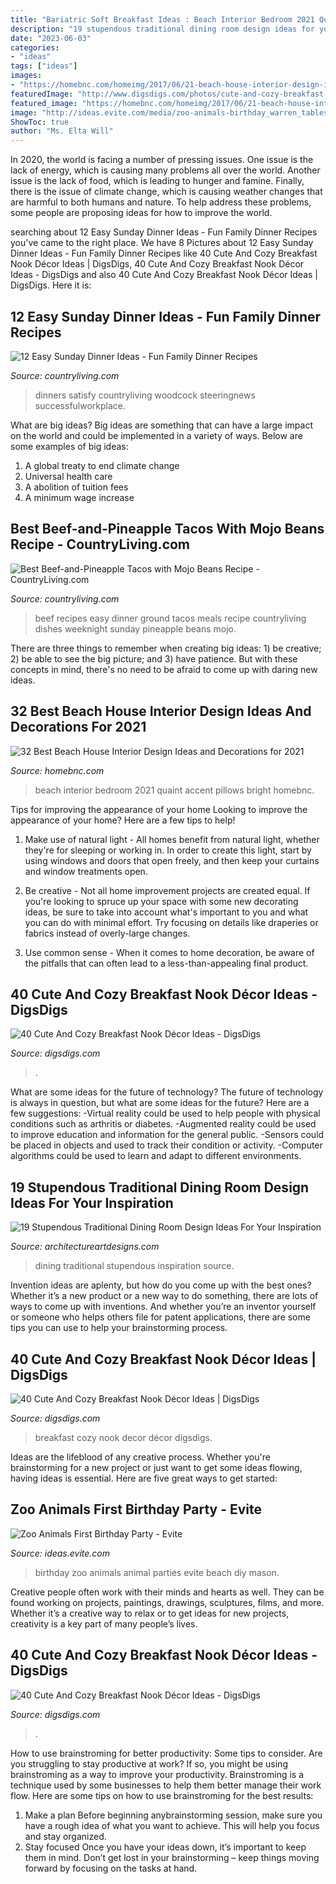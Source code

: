```yaml
---
title: "Bariatric Soft Breakfast Ideas : Beach Interior Bedroom 2021 Quaint Accent Pillows Bright Homebnc"
description: "19 stupendous traditional dining room design ideas for your inspiration"
date: "2023-06-03"
categories:
- "ideas"
tags: ["ideas"]
images:
- "https://homebnc.com/homeimg/2017/06/21-beach-house-interior-design-ideas-homebnc.jpg"
featuredImage: "http://www.digsdigs.com/photos/cute-and-cozy-breakfast-nook-decor-ideas-17.jpg"
featured_image: "https://homebnc.com/homeimg/2017/06/21-beach-house-interior-design-ideas-homebnc.jpg"
image: "http://ideas.evite.com/media/zoo-animals-birthday_warren_tablescape_es_595.jpg"
ShowToc: true
author: "Ms. Elta Will"
---
```



In 2020, the world is facing a number of pressing issues. One issue is the lack of energy, which is causing many problems all over the world. Another issue is the lack of food, which is leading to hunger and famine. Finally, there is the issue of climate change, which is causing weather changes that are harmful to both humans and nature. To help address these problems, some people are proposing ideas for how to improve the world.

	

		
searching about 12 Easy Sunday Dinner Ideas - Fun Family Dinner Recipes you've came to the right place. We have 8 Pictures about 12 Easy Sunday Dinner Ideas - Fun Family Dinner Recipes like 40 Cute And Cozy Breakfast Nook Décor Ideas | DigsDigs, 40 Cute And Cozy Breakfast Nook Décor Ideas - DigsDigs and also 40 Cute And Cozy Breakfast Nook Décor Ideas | DigsDigs. Here it is:
		
    
## 12 Easy Sunday Dinner Ideas - Fun Family Dinner Recipes

<img loading=lazy src="https://hips.hearstapps.com/clv.h-cdn.co/assets/17/17/1493156683-clx010116brkfeature-05.jpg?crop=1.0xw:1xh;center,top&amp;resize=768:*" onerror="this.onerror=null;this.src='https://tse2.mm.bing.net/th?id=OIP.opl2-EQ51oxc0OeJF44baQHaLH&amp;pid=15.1';" alt="12 Easy Sunday Dinner Ideas - Fun Family Dinner Recipes">

_Source: countryliving.com_

>dinners satisfy countryliving woodcock steeringnews successfulworkplace. 

	

What are big ideas?
Big ideas are something that can have a large impact on the world and could be implemented in a variety of ways. Below are some examples of big ideas: 
1. A global treaty to end climate change 
2. Universal health care 
3. A abolition of tuition fees 
4. A minimum wage increase 

    
## Best Beef-and-Pineapple Tacos With Mojo Beans Recipe - CountryLiving.com

<img loading=lazy src="http://clv.h-cdn.co/assets/16/37/1473803608-dinner-recipes-beef-tacos-1016.jpg" onerror="this.onerror=null;this.src='https://tse1.mm.bing.net/th?id=OIP.kF-l8AkAa7XWJMCe5hkqSAHaLH&amp;pid=15.1';" alt="Best Beef-and-Pineapple Tacos with Mojo Beans Recipe - CountryLiving.com">

_Source: countryliving.com_

>beef recipes easy dinner ground tacos meals recipe countryliving dishes weeknight sunday pineapple beans mojo. 

	

There are three things to remember when creating big ideas: 1) be creative; 2) be able to see the big picture; and 3) have patience. But with these concepts in mind, there's no need to be afraid to come up with daring new ideas.

    
## 32 Best Beach House Interior Design Ideas And Decorations For 2021

<img loading=lazy src="https://homebnc.com/homeimg/2017/06/21-beach-house-interior-design-ideas-homebnc.jpg" onerror="this.onerror=null;this.src='https://tse3.mm.bing.net/th?id=OIP.5HcoF4DNaRyDbdbEiQRBkQHaKB&amp;pid=15.1';" alt="32 Best Beach House Interior Design Ideas and Decorations for 2021">

_Source: homebnc.com_

>beach interior bedroom 2021 quaint accent pillows bright homebnc. 

	

Tips for improving the appearance of your home
Looking to improve the appearance of your home? Here are a few tips to help!
1. Make use of natural light - All homes benefit from natural light, whether they're for sleeping or working in. In order to create this light, start by using windows and doors that open freely, and then keep your curtains and window treatments open.

2. Be creative - Not all home improvement projects are created equal. If you're looking to spruce up your space with some new decorating ideas, be sure to take into account what's important to you and what you can do with minimal effort. Try focusing on details like draperies or fabrics instead of overly-large changes.

3. Use common sense - When it comes to home decoration, be aware of the pitfalls that can often lead to a less-than-appealing final product.

    
## 40 Cute And Cozy Breakfast Nook Décor Ideas - DigsDigs

<img loading=lazy src="https://www.digsdigs.com/photos/cute-and-cozy-breakfast-nook-decor-ideas-9-554x529.jpg" onerror="this.onerror=null;this.src='https://tse2.mm.bing.net/th?id=OIP.tL_Xu4SF5vi1nOpaWah2kAHaHE&amp;pid=15.1';" alt="40 Cute And Cozy Breakfast Nook Décor Ideas - DigsDigs">

_Source: digsdigs.com_

>. 

	

What are some ideas for the future of technology?
The future of technology is always in question, but what are some ideas for the future? Here are a few suggestions: 
-Virtual reality could be used to help people with physical conditions such as arthritis or diabetes. 
-Augmented reality could be used to improve education and information for the general public. 
-Sensors could be placed in objects and used to track their condition or activity. 
-Computer algorithms could be used to learn and adapt to different environments.

    
## 19 Stupendous Traditional Dining Room Design Ideas For Your Inspiration

<img loading=lazy src="http://www.architectureartdesigns.com/wp-content/uploads/2015/09/102.jpg" onerror="this.onerror=null;this.src='https://tse1.mm.bing.net/th?id=OIP.Epn5cFsBnExbT0uucD51iQHaFC&amp;pid=15.1';" alt="19 Stupendous Traditional Dining Room Design Ideas For Your Inspiration">

_Source: architectureartdesigns.com_

>dining traditional stupendous inspiration source. 

	

Invention ideas are aplenty, but how do you come up with the best ones? Whether it’s a new product or a new way to do something, there are lots of ways to come up with inventions. And whether you’re an inventor yourself or someone who helps others file for patent applications, there are some tips you can use to help your brainstorming process.

    
## 40 Cute And Cozy Breakfast Nook Décor Ideas | DigsDigs

<img loading=lazy src="http://www.digsdigs.com/photos/cute-and-cozy-breakfast-nook-decor-ideas-17.jpg" onerror="this.onerror=null;this.src='https://tse1.mm.bing.net/th?id=OIP.c_ob4J_pKUPET95ITkxRTgHaLH&amp;pid=15.1';" alt="40 Cute And Cozy Breakfast Nook Décor Ideas | DigsDigs">

_Source: digsdigs.com_

>breakfast cozy nook decor décor digsdigs. 

	

Ideas are the lifeblood of any creative process. Whether you're brainstorming for a new project or just want to get some ideas flowing, having ideas is essential. Here are five great ways to get started: 

    
## Zoo Animals First Birthday Party - Evite

<img loading=lazy src="http://ideas.evite.com/media/zoo-animals-birthday_warren_tablescape_es_595.jpg" onerror="this.onerror=null;this.src='https://tse3.mm.bing.net/th?id=OIP.JdOQmbF0nM5hz6ktn-zcZgHaE-&amp;pid=15.1';" alt="Zoo Animals First Birthday Party - Evite">

_Source: ideas.evite.com_

>birthday zoo animals animal parties evite beach diy mason. 

	

Creative people often work with their minds and hearts as well. They can be found working on projects, paintings, drawings, sculptures, films, and more. Whether it’s a creative way to relax or to get ideas for new projects, creativity is a key part of many people’s lives.

    
## 40 Cute And Cozy Breakfast Nook Décor Ideas - DigsDigs

<img loading=lazy src="https://www.digsdigs.com/photos/cute-and-cozy-breakfast-nook-decor-ideas-21-554x752.jpg" onerror="this.onerror=null;this.src='https://tse4.mm.bing.net/th?id=OIP.qSSKoVFK7UwY9eIkEQrSeQHaKD&amp;pid=15.1';" alt="40 Cute And Cozy Breakfast Nook Décor Ideas - DigsDigs">

_Source: digsdigs.com_

>. 

	

How to use brainstroming for better productivity: Some tips to consider.
Are you struggling to stay productive at work? If so, you might be using brainstroming as a way to improve your productivity. Brainstroming is a technique used by some businesses to help them better manage their work flow. Here are some tips on how to use brainstroming for the best results: 
1) Make a plan 
Before beginning anybrainstorming session, make sure you have a rough idea of what you want to achieve. This will help you focus and stay organized. 
2) Stay focused 
Once you have your ideas down, it’s important to keep them in mind. Don’t get lost in your brainstorming – keep things moving forward by focusing on the tasks at hand.


